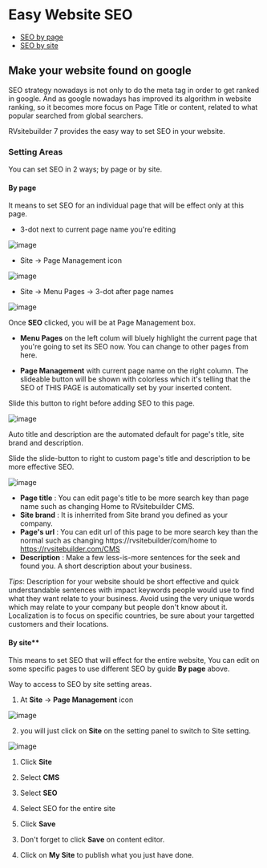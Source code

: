 # Easy Website SEO

  - [SEO by page](#seobypage)
  - [SEO by site](#seobysite)

## Make your website found on google


SEO strategy nowadays is not only to do the meta tag in order to get ranked in google. And as google nowadays has improved its algorithm in website ranking, so it becomes more focus on Page Title or content, related to what popular searched from global searchers.

RVsitebuilder 7 provides the easy way to set SEO in your website.


### Setting Areas
You can set SEO in 2 ways; by page or by site.



<a name="seobypage"></a>
#### By page

It means to set SEO for an individual page that will be effect only at this page.

- 3-dot next to current page name you're editing

![image](images/seo1.png)


- Site -> Page Management icon

![image](images/visibility2.png)


- Site -> Menu Pages -> 3-dot after page names

![image](images/seo2.png)


Once **SEO** clicked, you will be at Page Management box.

- **Menu Pages** on the left colum will bluely highlight the current page that you're going to set its SEO now. You can change to other pages from here.

- **Page Management** with current page name on the right column. The slideable button will be shown with colorless which it's telling that the SEO of THIS PAGE is automatically set by your inserted content. 

Slide this button to right before adding SEO to this page.

![image](images/seo3.png)


Auto title and description are the automated default for page's title, site brand and description.

Slide the slide-button to right to custom page's title and description to be more effective SEO.

![image](images/seo4.png)

- **Page title** : You can edit page's title to be more search key than page name such as changing Home to RVsitebuilder CMS.
- **Site brand** : It is inherrited from Site brand you defined as your company.
- **Page's url** : You can edit url of this page to be more search key than the normal such as changing https://rvsitebuilder/com/home to https://rvsitebuilder.com/CMS
- **Description** : Make a few less-is-more sentences for the seek and found you. A short description about your business.

*Tips*: Description for your website should be short effective and quick understandable sentences with impact keywords people would use to find what they want relate to your business. Avoid using the very unique words which may relate to your company but people don't know about it. Localization is to focus on specific countries, be sure about your targetted customers and their locations.



<a name="seobypage"></a>
#### By site**

This means to set SEO that will effect for the entire website, You can edit on some specific pages to use different SEO by guide **By page** above.

Way to access to SEO by site setting areas.

1. At **Site** -> **Page Management** icon

![image](images/visibility2.png)


2. you will just click on **Site** on the setting panel to switch to Site setting.

![image](images/seoimage1.png)

1) Click **Site**

2) Select **CMS**

3) Select **SEO**

4) Select SEO for the entire site

5) Click **Save**


3. Don't forget to click **Save** on content editor.


4. Click on **My Site** to publish what you just have done.


